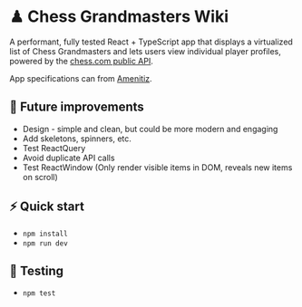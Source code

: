 # ♟ Chess Grandmasters Wiki

A performant, fully tested React + TypeScript app that displays a virtualized list of Chess Grandmasters and lets users view individual player profiles, powered by the [chess.com public API](https://www.chess.com/news/view/published-data-api).

App specifications can from [Amenitiz](https://github.com/amenitiz/fe-technical-challenge).

## 🚀 Future improvements
- Design - simple and clean, but could be more modern and engaging
- Add skeletons, spinners, etc.
- Test ReactQuery
- Avoid duplicate API calls
- Test ReactWindow (Only render visible items in DOM, reveals new items on scroll)

## ⚡ Quick start
- `npm install`
- `npm run dev`

## 🧪 Testing
- `npm test`